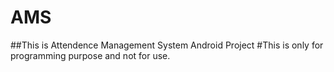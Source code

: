 # AMS
##This is Attendence Management System Android Project
#This is only for programming purpose and not for use.

